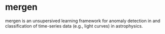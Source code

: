 # mergen

mergen is an unsupersived learning framework for anomaly detection in and classification of time-series data (e.g., light curves) in astrophysics.
